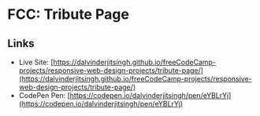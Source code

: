 # FCC: Tribute Page

## Links

- Live Site: [https://dalvinderjitsingh.github.io/freeCodeCamp-projects/responsive-web-design-projects/tribute-page/](https://dalvinderjitsingh.github.io/freeCodeCamp-projects/responsive-web-design-projects/tribute-page/)
- CodePen Pen: [https://codepen.io/dalvinderjitsingh/pen/eYBLrYj](https://codepen.io/dalvinderjitsingh/pen/eYBLrYj)
